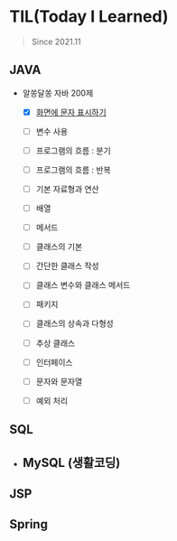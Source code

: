 # TIL(Today I Learned)

> Since 2021.11
>

## JAVA

- 알쏭달쏭 자바 200제
  - [x] [화면에 문자 표시하기](https://github.com/kwonohsun12/TIL/blob/cce893e0b3e041ecab38c5f9869914ab9bc5b726/JAVA/java-200-hanbit/1.md)
  - [ ] 변수 사용
  - [ ] 프로그램의 흐름 : 분기
  - [ ] 프로그램의 흐름 : 반복
  - [ ] 기본 자료형과 연산
  - [ ] 배열
  - [ ] 메서드
  - [ ] 클래스의 기본
  - [ ] 간단한 클래스 작성
  - [ ] 클래스 변수와 클래스 메서드
  - [ ] 패키지
  - [ ] 클래스의 상속과 다형성
  - [ ] 추상 클래스
  - [ ] 인터페이스
  - [ ] 문자와 문자열
  - [ ] 예외 처리



## SQL

- MySQL (생활코딩)
  - 



## JSP





## Spring




